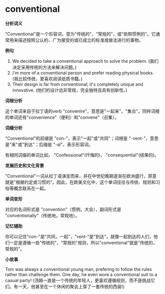 # conventional

**分析词义**

  

"Conventional"是一个形容词，意为"传统的"，"常规的"，或"依照惯例的"。它通常用来描述按照公认的、广为接受的或已成立的标准或做法进行的事物。

  

**例句**

  

1.  We decided to take a conventional approach to solve the problem. (我们决定采用传统的方法来解决问题。)
2.  I'm more of a conventional person and prefer reading physical books. (我比较传统，更喜欢阅读纸质书籍。)
3.  Their design is far from conventional; it's completely unique and innovative. (他们的设计远非常规，完全独特且具有创新性。)

  

**词根分析**

  

这个单词来自于拉丁语的verb "convenire"，意思是"一起来"，"集合"。同样词根的单词还有"convenience"（便利）和"convene"（召集）。

  

**词缀分析**

  

"Conventional"的前缀是 "con-"，表示"一起"或"共同"；词根是 "-vent-"，意思是"来"或"到达"；后缀是 "-al"，表示形容词。

  

有相同词缀的单词比如， "Confessional"(忏悔的)， "consequential"(结果的)。

  

**发展历史和文化背景**

  

"Conventional"一词从拉丁语演变而来，并在中世纪晚期逐渐在欧洲盛行，原意就是"根据约定或习惯的"。因此，在欧美文化中，这个单词往往与传统、规则和习俗等概念联系在一起。

  

**单词变形**

  

对应的名词形式是 "convention"（惯例，大会），副词形式是 "conventionally"（传统地，常规地）。

  

**记忆辅助**

  

你可以记住"con-"是"共同，一起"，"vent-"是"到达"，就像一起到达的人们，他们一定是遵循一些"传统的"，"常规的"规则，所以"conventional"就是"传统的，常规的"。

  

**小故事**

  

Tom was always a conventional young man, prefering to follow the rules rather than challenge them. One day, he even wore a conventional suit to a casual party! (汤姆一直是一个传统的年轻人，更喜欢遵循规则，而不是挑战它们。有一天，他甚至在一个休闲的聚会上穿了一套传统的西装!)
